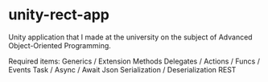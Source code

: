 # unity-rect-app
Unity application that I made at the university on the subject of Advanced Object-Oriented Programming.

Required items:
Generics / Extension Methods
Delegates / Actions / Funcs / Events
Task / Async / Await
Json
Serialization / Deserialization
REST
